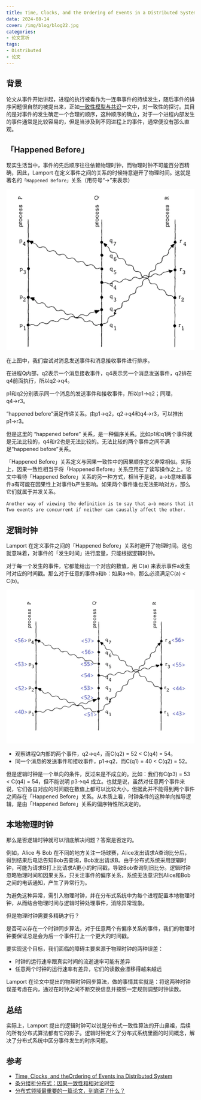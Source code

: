 ```yaml
---
title: Time, Clocks, and the Ordering of Events in a Distributed System
data: 2024-08-14
cover: /img/blog/blog22.jpg
categories:
- 论文赏析
tags:
- Distributed 
- 论文
---
```


## 背景

论文从事件开始讲起，进程的执行被看作为一连串事件的持续发生，随后事件的排序问题很自然的被提出来，正如[一致性模型与共识](../distributed/consistency.md)一文中，对一致性的探讨。其目的是对事件的发生确定一个合理的顺序，这种顺序的确立，对于一个进程内部发生的事件通常是比较容易的，但是当涉及到不同进程上的事件，通常便没有那么直观。

<!--more-->

## 「Happened Before」

现实生活当中，事件的先后顺序往往依赖物理时钟，而物理时钟不可能百分百精确，因此，Lamport 在定义事件之间的关系的时候特意避开了物理时间。这就是著名的`「Happened Before」`关系（用符号“→”来表示）

![](../../img/blogs/distributed/lamport.png)

在上图中，我们尝试对消息发送事件和消息接收事件进行排序。

在进程Q内部，q2表示一个消息接收事件，q4表示另一个消息发送事件，q2排在q4前面执行，所以q2→q4。

p1和q2分别表示同一个消息的发送事件和接收事件，所以p1→q2；同理，q4→r3。

“happened before”满足传递关系。由p1→q2，q2→q4和q4→r3，可以推出p1→r3。

但是这里的 “happened before” 关系，是一种偏序关系。比如p1和q1两个事件就是无法比较的，q4和r2也是无法比较的。无法比较的两个事件之间不满足“happened before”关系。

「Happened Before」关系定义与因果一致性中的因果顺序定义非常相似。实际上，因果一致性相当于将「Happened Before」关系应用在了读写操作之上。论文中看待「Happened Before」关系的另一种方式，相当于是说，a→b意味着事件a有可能在因果性上对事件b产生影响。如果两个事件谁也无法影响对方，那么它们就属于并发关系。
```txt
Another way of viewing the definition is to say that a→b means that it is possible for event a to causally affect event b. 
Two events are concurrent if neither can causally affect the other.
```

## 逻辑时钟

Lamport 在定义事件之间的「Happened Before」关系时避开了物理时间。这也就意味着，对事件的「发生时间」进行度量，只能根据逻辑时钟。

对于每一个发生的事件，它都能给出一个对应的数值，用 C(a) 来表示事件a发生时对应的时间戳。那么对于任意的事件a和b：如果a→b，那么必须满足C(a) < C(b)。

![](../../img/blogs/distributed/time.png)

- 观察进程Q内部的两个事件，q2→q4，而C(q2) = 52 < C(q4) = 54。
- 同一个消息的发送事件和接收事件，p1→q2，而C(q1) = 40 < C(q2) = 52。

但是逻辑时钟是一个单向的条件，反过来是不成立的。比如：我们有C(p3) = 53 < C(q4) = 54，但不能说明 p3→q4 成立。也就是说，虽然对任意两个事件来说，它们各自对应的时间戳在数值上都可以比较大小，但据此并不能得到两个事件之间存在「Happened Before」关系。从本质上看，时钟条件的这种单向推导逻辑，是由「Happened Before」关系的偏序特性所决定的。

## 本地物理时钟

那么是否逻辑时钟就可以彻底解决问题？答案是否定的。

例如，Alice 与 Bob 在不同的地方关注一场球赛，Alice发出请求A查询比分后，得到结果后电话告知Bob去查询，Bob发出请求B。由于分布式系统采用逻辑时钟，可能为请求B打上比请求A更小的时间戳，导致Bob查询到旧比分。逻辑时钟忽略物理时间和因果关系，只关注事件的偏序关系，系统无法意识到Alice和Bob之间的电话通知，产生了异常行为。

为避免这种异常，需引入物理时钟，并在分布式系统中为每个进程配置本地物理时钟，从而结合物理时间与逻辑时钟处理事件，消除异常现象。

但是物理时钟需要多精确才行？

是否可以存在一个时钟同步算法，对于任意两个有偏序关系的事件，我们的物理时钟要保证总是会为后一个事件打上一个更大的时间戳。

要实现这个目标，我们面临的障碍主要来源于物理时钟的两种误差：

- 时钟的运行速率跟真实时间的流逝速率可能有差异
- 任意两个时钟的运行速率有差异，它们的读数会漂移得越来越远

Lamport 在论文中提出的物理时钟同步算法，做的事情其实就是：将这两种时钟误差考虑在内，通过在时钟之间不断交换信息并按照一定规则调整时钟读数。

## 总结
实际上，Lamport 提出的逻辑时钟可以说是分布式一致性算法的开山鼻祖，后续的所有分布式算法都有它的影子。逻辑时钟定义了分布式系统里面的时间概念，解决了分布式系统中区分事件发生的时序问题。

## 参考

- [Time, Clocks, and theOrdering of Events ina Distributed System ](https://lamport.azurewebsites.net/pubs/time-clocks.pdf)
- [条分缕析分布式：因果一致性和相对论时空](https://mp.weixin.qq.com/s?__biz=MzA4NTg1MjM0Mg==&mid=2657261809&idx=1&sn=cff64fe049a8a04ae719b34e7bf57dd1&scene=21#wechat_redirect)
- [分布式领域最重要的一篇论文，到底讲了什么？](https://mp.weixin.qq.com/s/FZnJLPeTh-bV0amLO5CnoQ)

